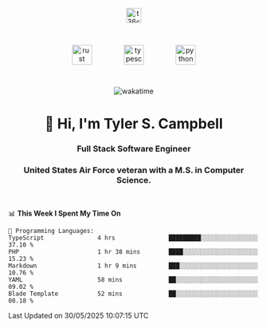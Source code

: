 <p align="center">
<a href="https://www.linkedin.com/in/t36campbell" target="blank"><img align="center" src="https://ik.imagekit.io/t36campbell/Portfolio/linkedin.png.original_m8bbGgPh6.png" alt="t36campbell" height="30" width="30" /></a>
</p>
<p align="center">
    <img src="https://rustacean.net/assets/rustacean-orig-noshadow.svg" alt="rust" width="40" height="40" style="margin: 6%;" />
    <img src="https://cdn.worldvectorlogo.com/logos/typescript.svg" alt="typescript" width="40" height="40" style="margin: 6%;" />
    <img src="https://cdn.worldvectorlogo.com/logos/python-5.svg" alt="python" width="40" height="40" style="margin: 6%;" />
</p>
<div align="center">
  
  ![wakatime](https://wakatime.com/badge/user/738aac7f-8868-4bc3-a1df-4c36703ee4b6.svg)
  
</div>

<h1 align="center">👋 Hi, I'm Tyler S. Campbell</h1>
<h3 align="center">Full Stack Software Engineer</h3>
<h3 align="center">United States Air Force veteran with a M.S. in Computer Science.</h3>
<br>

<!--START_SECTION:waka-->
📊 **This Week I Spent My Time On** 

```text
💬 Programming Languages: 
TypeScript               4 hrs               █████████░░░░░░░░░░░░░░░░   37.10 % 
PHP                      1 hr 38 mins        ████░░░░░░░░░░░░░░░░░░░░░   15.23 % 
Markdown                 1 hr 9 mins         ███░░░░░░░░░░░░░░░░░░░░░░   10.76 % 
YAML                     58 mins             ██░░░░░░░░░░░░░░░░░░░░░░░   09.02 % 
Blade Template           52 mins             ██░░░░░░░░░░░░░░░░░░░░░░░   08.18 % 
```


 Last Updated on 30/05/2025 10:07:15 UTC
<!--END_SECTION:waka-->
